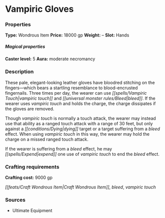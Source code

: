 ﻿---
Title: "Vampiric Gloves"
Type: "Wondrous Item"
Price: "18000 gp"
Weight: "–"
Slot: "Hands"
Caster level: "5"
Aura: "moderate necromancy"
Description: |
  "These pale, elegant-looking leather gloves have bloodred stitching on the fingers—which bears a startling resemblance to blood-encrusted fingernails. Three times per day, the wearer can use _vampiric touch_ and _bleed_. If the wearer uses _vampiric touch_ and holds the charge, the charge dissipates if the gloves are removed.
  Though _vampiric touch_ is normally a touch attack, the wearer may instead use that ability as a ranged touch attack with a range of 30 feet, but only against a dying target or a target suffering from a bleed effect. When using _vampiric touch_ in this way, the wearer may hold the charge on a missed ranged touch attack.
  If the wearer is suffering from a bleed effect, he may expend one use of _vampiric touch_ to end the bleed effect."
Crafting cost: "9000 gp"
Sources: "['Ultimate Equipment']"
---

# Vampiric Gloves

### Properties

**Type:** Wondrous Item **Price:** 18000 gp **Weight:** – **Slot:** Hands

##### Magical properties

**Caster level:** 5 **Aura:** moderate necromancy

### Description

These pale, elegant-looking leather gloves have bloodred stitching on the fingers—which bears a startling resemblance to blood-encrusted fingernails. Three times per day, the wearer can use _[[spells/Vampiric Touch|vampiric touch]]_ and _[[universal monster rules/Bleed|bleed]]_. If the wearer uses _vampiric touch_ and holds the charge, the charge dissipates if the gloves are removed.

Though _vampiric touch_ is normally a touch attack, the wearer may instead use that ability as a ranged touch attack with a range of 30 feet, but only against a _[[conditions/Dying|dying]]_ target or a target suffering from a _bleed_ effect. When using _vampiric touch_ in this way, the wearer may hold the charge on a missed ranged touch attack.

If the wearer is suffering from a _bleed_ effect, he may _[[spells/Expend|expend]]_ one use of _vampiric touch_ to end the _bleed_ effect.

### Crafting requirements

**Crafting cost:** 9000 gp

_[[feats/Craft Wondrous Item|Craft Wondrous Item]]_, _bleed_, _vampiric touch_

### Sources

* Ultimate Equipment